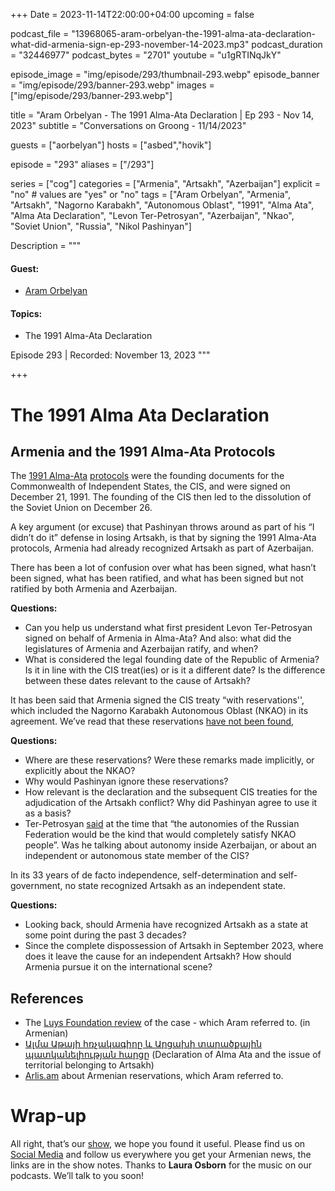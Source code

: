 +++
Date = 2023-11-14T22:00:00+04:00
upcoming = false

podcast_file = "13968065-aram-orbelyan-the-1991-alma-ata-declaration-what-did-armenia-sign-ep-293-november-14-2023.mp3"
podcast_duration = "32446977"
podcast_bytes = "2701"
youtube = "u1gRTINqJkY"

episode_image = "img/episode/293/thumbnail-293.webp"
episode_banner = "img/episode/293/banner-293.webp"
images = ["img/episode/293/banner-293.webp"]

title = "Aram Orbelyan - The 1991 Alma-Ata Declaration | Ep 293 - Nov 14, 2023"
subtitle = "Conversations on Groong - 11/14/2023"

guests = ["aorbelyan"]
hosts = ["asbed","hovik"]

episode = "293"
aliases = ["/293"]

series = ["cog"]
categories = ["Armenia", "Artsakh", "Azerbaijan"]
explicit = "no" # values are "yes" or "no"
tags = ["Aram Orbelyan", "Armenia", "Artsakh", "Nagorno Karabakh", "Autonomous Oblast", "1991", "Alma Ata", "Alma Ata Declaration", "Levon Ter-Petrosyan", "Azerbaijan", "Nkao", "Soviet Union", "Russia", "Nikol Pashinyan"]

Description = """

#### Guest:
* [Aram Orbelyan](/guest/aorbelyan)

#### Topics:
* The 1991 Alma-Ata Declaration

Episode 293 | Recorded: November 13, 2023
"""

+++

# The 1991 Alma Ata Declaration


## Armenia and the 1991 Alma-Ata Protocols

The [1991 Alma-Ata](https://en.wikipedia.org/wiki/Alma-Ata_Protocol) [protocols](https://www.venice.coe.int/webforms/documents/?pdf=CDL(1994)054-e) were the founding documents for the Commonwealth of Independent States, the CIS, and were signed on December 21, 1991. The founding of the CIS then led to the dissolution of the Soviet Union on December 26.

A key argument (or excuse) that Pashinyan throws around as part of his “I didn’t do it” defense in losing Artsakh, is that by signing the 1991 Alma-Ata protocols, Armenia had already recognized Artsakh as part of Azerbaijan.

There has been a lot of confusion over what has been signed, what hasn’t been signed, what has been ratified, and what has been signed but not ratified by both Armenia and Azerbaijan.

**Questions:**
* Can you help us understand what first president Levon Ter-Petrosyan signed on behalf of Armenia in Alma-Ata? And also: what did the legislatures of Armenia and Azerbaijan ratify, and when?
* What is considered the legal founding date of the Republic of Armenia? Is it in line with the CIS treat(ies) or is it a different date? Is the difference between these dates relevant to the cause of Artsakh?

It has been said that Armenia signed the CIS treaty “with reservations'', which included the Nagorno Karabakh Autonomous Oblast (NKAO) in its agreement. We’ve read that these reservations [have not been found](https://news.am/eng/news/725757.html),

**Questions:**
* Where are these reservations? Were these remarks made implicitly, or explicitly about the NKAO?
* Why would Pashinyan ignore these reservations?
* How relevant is the declaration and the subsequent CIS treaties for the adjudication of the Artsakh conflict? Why did Pashinyan agree to use it as a basis?
* Ter-Petrosyan [said](https://mediamax.am/en/news/special-file/49779/) at the time that “the autonomies of the Russian Federation would be the kind that would completely satisfy NKAO people”. Was he talking about autonomy inside Azerbaijan, or about an independent or autonomous state member of the CIS?

In its 33 years of de facto independence, self-determination and self-government, no state recognized Artsakh as an independent state.

**Questions:**
* Looking back, should Armenia have recognized Artsakh as a state at some point during the past 3 decades?
* Since the complete dispossession of Artsakh in September 2023, where does it leave the cause for an independent Artsakh? How should Armenia pursue it on the international scene?


## References
* The [Luys Foundation review](https://www.luys.am/img/artpic/small/e7847e4c093e53db538a%D4%B1%D5%AC%D5%B4%D5%A1%D4%B1%D5%A9%D5%A1%D5%B5%D5%AB%D5%B0%D5%BC%D5%B9%D5%A1%D5%AF%D5%A1%D5%A3%D5%AB%D6%80%D5%A8.pdf) of the case - which Aram referred to. (in Armenian)
* [Ալմա Աթայի հռչակագիրը և Արցախի տարածքային պատկանելիության հարցը](https://168.am/2023/10/10/1942600.html) (Declaration of Alma Ata and the issue of territorial belonging to Artsakh)
* [Arlis.am](https://arlis.am) about Armenian reservations, which Aram referred to.

# Wrap-up

All right, that’s our [show](https://podcasts.groong.org/), we hope you found it useful. Please find us on [Social Media](https://lintr.ee/groong) and follow us everywhere you get your Armenian news, the links are in the show notes. Thanks to **Laura Osborn** for the music on our podcasts. We’ll talk to you soon!
